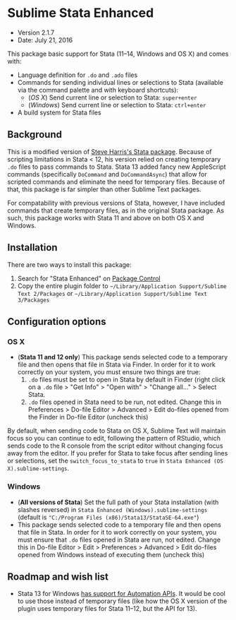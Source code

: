 # Sublime Stata Enhanced

* Version 2.1.7
* Date: July 21, 2016

This package basic support for Stata (11–14, Windows and OS X) and comes with:

* Language definition for `.do` and `.ado` files 
* Commands for sending individual lines or selections to Stata (available via the command palette and with keyboard shortcuts):
	* (*OS X*) Send current line or selection to Stata: `super+enter`
	* (*Windows*) Send current line or selection to Stata: `ctrl+enter`
* A build system for Stata files

## Background

This is a modified version of [Steve Harris's Stata package](https://github.com/docsteveharris/stata). Because of scripting limitations in Stata < 12, his version relied on creating temporary `.do` files to pass commands to Stata. Stata 13 added fancy new AppleScript commands (specifically `DoCommand` and `DoCommandAsync`) that allow for scripted commands and eliminate the need for temporary files. Because of that, this package is far simpler than other Sublime Text packages.

For compatability with previous versions of Stata, however, I have included commands that create temporary files, as in the original Stata package. As such, this package works with Stata 11 and above on both OS X and Windows.


## Installation

There are two ways to install this package:

1. Search for "Stata Enhanced" on [Package Control](https://sublime.wbond.net/)
2. Copy the entire plugin folder to `~/Library/Application Support/Sublime Text 2/Packages` or `~/Library/Application Support/Sublime Text 3/Packages`


## Configuration options

### OS X

* (**Stata 11 and 12 only**) This package sends selected code to a temporary file and then opens that file in Stata via Finder. In order for it to work correctly on your system, you must ensure two things are true:
	1. `.do` files must be set to open in Stata by default in Finder (right click on a `.do` file > "Get Info" > "Open with" > "Change all…" > Select Stata. 
	2. `.do` files opened in Stata need to be run, not edited. Change this in Preferences > Do-file Editor > Advanced > Edit do-files opened from the Finder in Do-file Editor (uncheck this)

By default, when sending code to Stata on OS X, Sublime Text will maintain focus so you can continue to edit, following the pattern of RStudio, which sends code to the R console from the script editor without changing focus away from the editor. If you prefer for Stata to take focus after sending lines or selections, set the `switch_focus_to_stata` to `true` in `Stata Enhanced (OS X).sublime-settings`.

### Windows

* (**All versions of Stata**) Set the full path of your Stata installation (with slashes reversed) in `Stata Enhanced (Windows).sublime-settings` (default is `"C:/Program Files (x86)/Stata13/StataSE-64.exe"`)
* This package sends selected code to a temporary file and then opens that file in Stata. In order for it to work correctly on your system, you must ensure that `.do` files opened in Stata are run, not edited. Change this in Do-file Editor > Edit > Preferences > Advanced > Edit do-files opened from Windows instead of executing them (uncheck this)


## Roadmap and wish list

* Stata 13 for Windows [has support for Automation APIs](http://www.stata.com/automation/). It would be cool to use those instead of temporary files (like how the OS X version of the plugin uses temporary files for Stata 11–12, but the API for 13).
